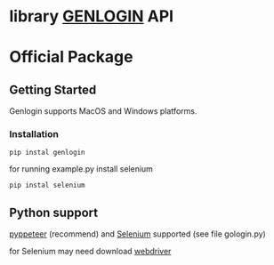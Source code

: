 # library <a href="https://genlogin.com" target="_blank">GENLOGIN</a> API

# Official Package

## Getting Started

Genlogin supports MacOS and Windows platforms.

### Installation

`pip instal genlogin`

for running example.py install selenium

`pip instal selenium`


## Python support

<a href="https://github.com/pyppeteer/pyppeteer" target="_blank">pyppeteer</a> (recommend) and <a href="https://www.selenium.dev" target="_blank">Selenium</a> supported (see file gologin.py)

for Selenium may need download <a href="https://chromedriver.chromium.org/downloads" target="_blank">webdriver</a>
